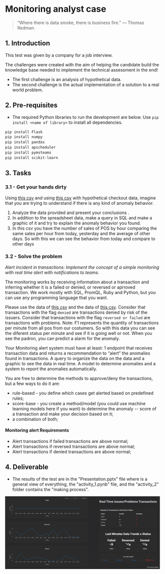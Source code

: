# Monitoring analyst case

> “Where there is data smoke, there is business fire.” — 
Thomas Redman.<br/>

## 1. Introduction

This test was given by a company for a job interview.

The challenges were created with the aim of helping the candidate build the knowledge base needed to implement 
the technical assessment in the end!

- The first challenge is an analysis of hypothetical data.
- The second challenge is the actual implementation of a solution to a real world problem. 

## 2. Pre-requisites

- The required Python libraries to run the development are below. Use `pip install <name of library>` to install all dependencies.

```bash
pip install Flask
pip install numpy
pip install pandas
pip install apscheduler
pip install pymsteams
pip install scikit-learn
```

## 3. Tasks

### 3.1 - Get your hands dirty

Using [this csv](https://github.com/cassisob/Monitoring-System-Activity/blob/main/checkout_1.csv)
and using [this csv](https://github.com/cassisob/Monitoring-System-Activity/blob/main/checkout_2.csv)
 with hypothetical checkout data, imagine that you are trying to understand if there is any kind of anomaly behavior.

1. Analyze the data provided and present your conclusions .
2. In addition to the spreadsheet data, make a query in SQL and make a graphic of it and try to explain the anomaly behavior you found.
3. In this csv you have the number of sales of POS by hour comparing the same sales per hour from today, yesterday and the average of other days. So with this we can see the behavior from today and compare to other days

### 3.2 - Solve the problem

*Alert incident in transactions: Implement the concept of a simple monitoring with real time alert with notifications to teams.*

The monitoring works by receiving information about a transaction and inferring whether it is a failed or denied, or reversed or aprroved transaction. 
We work mostly with SQL, PromQL, Ruby and Python, but you can use any programming language that you want. 

Please use the data of [this csv](https://github.com/cassisob/Monitoring-System-Activity/blob/main/transactions_1.csv)
and the data of [this csv](https://github.com/cassisob/Monitoring-System-Activity/blob/main/transactions_2.csv). 
Consider that transactions with the flag ```denied``` are transactions denied by risk of the issuers.
Consider that transactions with the flag ```reversed or failed``` are transactions with problems.
Note: F1 represents the quantity of transactions per minute from all pos from our costumers. So with this data you can see the diferent status per minute and see if it is going well or not. When you see the padron, you can predict a alarm for the anomaly.

Your Monitoring alert system must have at least:
1 endpoint that receives transaction data and returns a recommendation to “alert” the anomalies found in transactions.
A query to organize the data on the data and a graphic to see the data in real time.
A model to determine anomalies and a system to report the anomalies automatically.

You are free to determine the methods to approve/deny the transactions, but a few ways to do it are:

- rule-based  - you define which cases get alerted based on predefined rules;
- score-base  - you create a method/model (you could use machine learning models here if you want)  to determine the anomaly
-- score of a transaction and make your decision based on it; 
- a combination of both;
 
#### Monitoring alert Requirements

- Alert transactions if failed transactions are above normal;
- Alert transactions if reversed transactions are above normal;
- Alert transactions if denied transactions are above normal;

## 4. Deliverable

- The results of the test are in the "Presentation.pptx" file where is a general view of everything, the "activity_1.pynb" file, and the "activity_2" folder contains the "making process".

<img src="readme_file.jpg" alt="A print of the monitoring system" width="1000">
